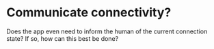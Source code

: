 # Communicate connectivity?

Does the app even need to inform the human of the current connection state?
If so, how can this best be done?

